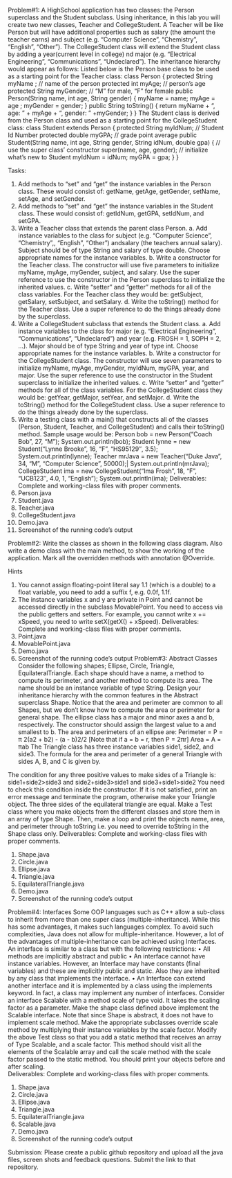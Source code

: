 Problem#1:
A HighSchool application has two classes: the Person superclass and the Student subclass. Using inheritance, in this lab you will create two new classes, Teacher and CollegeStudent. A Teacher will be like Person but will have additional properties such as salary (the amount the teacher earns) and subject (e.g. “Computer Science”, “Chemistry”,  “English”, “Other”). The CollegeStudent class will extend the Student class by adding a year(current level in college) nd major (e.g. “Electrical Engineering”, “Communications”, “Undeclared”).
The inheritance hierarchy would appear as follows:
Listed below is the Person base class to be used as a starting point for the Teacher class:
class Person {
protected String myName ;   // name of the person
protected int myAge;        // person’s age
protected String myGender;  // “M” for male, “F” for female
public Person(String name, int age, String gender)  {
myName = name; myAge = age ; myGender = gender;   }
public String toString()  {
return myName + “, age: ” + myAge + “, gender: ” +myGender;
}
}
The Student class is derived from the Person class and used as a starting point for the CollegeStudent class:
class Student extends Person {
protected String myIdNum;    // Student Id Number
protected double myGPA;      // grade point average
public Student(String name, int age, String gender, String idNum, double gpa)  {
// use the super class’ constructor
super(name, age, gender);
// initialize what’s new to Student
myIdNum = idNum;
myGPA = gpa;
}     }

Tasks:
1. Add methods to “set” and “get” the instance variables in the Person class. These would consist of: getName, getAge, getGender, setName,  setAge, and setGender.
2. Add methods to “set” and “get” the instance variables in the Student class. These would consist of: getIdNum, getGPA, setIdNum, and setGPA.
3. Write a Teacher class that extends the parent class Person.
a.  Add instance variables to the class for subject (e.g. “Computer Science”, “Chemistry”,, “English”, “Other”) andsalary (the teachers annual salary). Subject should be of type String and salary of type double. Choose appropriate names for the instance variables.
b.  Write a constructor for the Teacher class. The constructor will use five parameters to initialize myName, myAge, myGender, subject, and salary.  Use the super reference to use the constructor in the Person superclass to initialize the inherited values.
c.  Write “setter” and “getter” methods for all of the class variables. For the Teacher class they would be: getSubject, getSalary, setSubject, and setSalary.
d.  Write the toString() method for the Teacher class. Use a super reference to do the things already done by the superclass.
4. Write a CollegeStudent subclass that extends the Student class.
a.   Add instance variables to the class for major (e.g. “Electrical Engineering”, “Communications”, “Undeclared”) and year (e.g. FROSH = 1,  SOPH = 2, …). Major should be of type String and year of type int. Choose appropriate names for the instance variables.
b. Write a constructor for the CollegeStudent class. The constructor will use seven parameters to initialize myName, myAge, myGender,  myIdNum, myGPA, year, and major. Use the super reference to use the constructor in the Student superclass to initialize the inherited values.
c. Write “setter” and “getter” methods for all of the class variables. For the CollegeStudent class they would be: getYear, getMajor, setYear,  and setMajor.
d. Write the toString() method for the CollegeStudent class. Use a super reference to do the things already done by the superclass.
5. Write a testing class with a main() that constructs all of the classes (Person, Student, Teacher, and CollegeStudent) and calls their toString()  method.  Sample usage would be:
Person bob = new Person(“Coach Bob”, 27, “M”);
System.out.println(bob);
Student lynne = new Student(“Lynne Brooke”, 16, “F”, “HS95129″, 3.5);
System.out.println(lynne);
Teacher mrJava = new Teacher(“Duke Java”, 34, “M”, “Computer Science”, 50000);|
System.out.println(mrJava);
CollegeStudent ima = new CollegeStudent(“Ima Frosh”, 18, “F”, “UCB123″, 4.0, 1, “English”);
System.out.println(ima);
Deliverables: 
Complete and working-class files with proper comments.
1.	Person.java
2.	Student.java 
3.	Teacher.java
4.	CollegeStudent.java
5.	Demo.java
6.	Screenshot of the running code’s output
 
 
Problem#2:
Write the classes as shown in the following class diagram. Also write a demo class with the main method, to show the working of the application. Mark all the overridden methods with annotation @Override.
 
Hints
1.	You cannot assign floating-point literal say 1.1 (which is a double) to a float variable, you need to add a suffix f, e.g. 0.0f, 1.1f.
2.	The instance variables x and y are private in Point and cannot be accessed directly in the subclass MovablePoint. You need to access via the public getters and setters. For example, you cannot write x += xSpeed, you need to write setX(getX() + xSpeed).
Deliverables: 
Complete and working-class files with proper comments.
1.	Point.java
2.	MovablePoint.java 
3.	Demo.java
4.	Screenshot of the running code’s output
Problem#3:
Abstract Classes 
Consider the following shapes; Ellipse, Circle, Triangle, EquilateralTriangle.  Each shape should have a name, a method to compute its perimeter, and another method to compute its area. The name should be an instance variable of type String.  Design your inheritance hierarchy with the common features in the Abstract superclass Shape.  Notice that the area and perimeter are common to all Shapes, but we don’t know how to compute the area or perimeter for a general shape. 
The ellipse class has a major and minor axes a and b, respectively. The constructor should assign the largest value to a and smallest to b. The area and perimeters of an ellipse are:
Perimeter = P = π 2(a2 + b2) - (a - b)2/2 	[Note that if a = b = r, then P = 2πr]
Area = A = πab
The Triangle class has three instance variables side1, side2, and side3.  The formula for the area and perimeter of a general Triangle with sides A, B, and C is given by.
  
		  
		  
The condition for any three positive values to make sides of a Triangle is:
side1+side2>side3 and side2+side3>side1 and side3+side1>side2 
You need to check this condition inside the constructor.  If it is not satisfied, print an error message and terminate the program, otherwise make your Triangle object.
The three sides of the equilateral triangle are equal.
Make a Test class where you make objects from the different classes and store them in an array of type Shape. Then, make a loop and print the objects name, area, and perimeter through toString i.e. you need to override toString in the Shape class only.
Deliverables: 
Complete and working-class files with proper comments.
1.	Shape.java
2.	Circle.java 
3.	Ellipse.java
4.	Triangle.java
5.	EquilateralTriangle.java
6.	Demo.java
7.	Screenshot of the running code’s output
 
Problem#4:
Interfaces
Some OOP languages such as C++ allow a sub-class to inherit from more than one super class (multiple-inheritance).  While this has some advantages, it makes such languages complex.  To avoid such complexities, Java does not allow for multiple-inheritance.  However, a lot of the advantages of multiple-inheritance can be achieved using Interfaces.
 An interface is similar to a class but with the following restrictions:
•	All methods are implicitly abstract and public 
•	An interface cannot have instance variables.  However, an Interface may have constants (final variables) and these are implicitly public and static.  Also they are inherited by any class that implements the interface. 
•	An Interface can extend another interface and it is implemented by a class using the implements keyword.  In fact, a class may implement any number of interfaces. 
Consider an interface Scalable with a method scale of type void.  It takes the scaling factor as a parameter.  Make the shape class defined above implement the Scalable interface.  Note that since Shape is abstract, it does not have to implement scale method.
Make the appropriate subclasses override scale method by multiplying their instance variables by the scale factor.
Modify the above Test class so that you add a static method that receives an array of Type Scalable, and a scale factor. This method should visit all the elements of the Scalable array and call the scale method with the scale factor passed to the static method. You should print your objects before and after scaling.  
Deliverables: 
Complete and working-class files with proper comments.
1.	Shape.java
2.	Circle.java 
3.	Ellipse.java
4.	Triangle.java
5.	EquilateralTriangle.java
6.	Scalable.java
7.	Demo.java
8.	Screenshot of the running code’s output

Submission:
Please create a public github repository and upload all the java files, screen shots and feedback questions. Submit the link to that repository.

